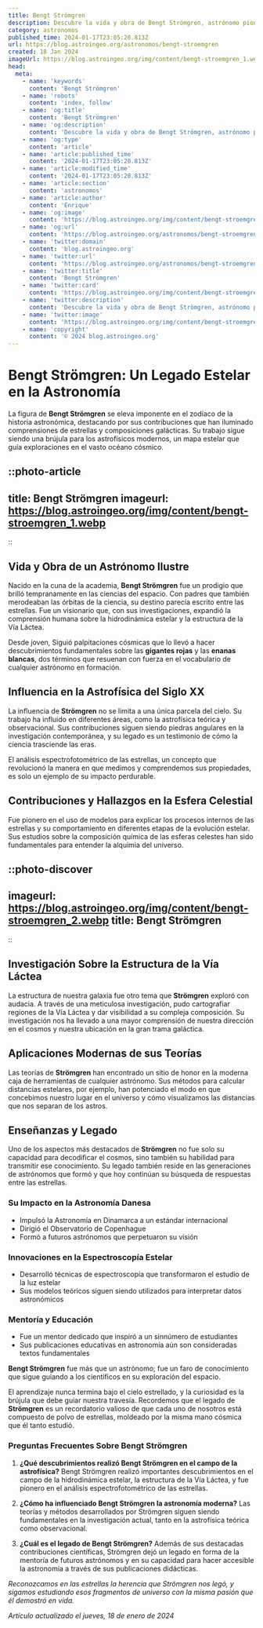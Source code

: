 ```yaml
---
title: Bengt Strömgren
description: Descubre la vida y obra de Bengt Strömgren, astrónomo pionero y gran influenciador en la astrofísica del siglo XX.
category: astronomos
published_time: 2024-01-17T23:05:20.813Z
url: https://blog.astroingeo.org/astronomos/bengt-stroemgren
created: 18 Jan 2024
imageUrl: https://blog.astroingeo.org/img/content/bengt-stroemgren_1.webp
head:
  meta:
    - name: 'keywords'
      content: 'Bengt Strömgren'
    - name: 'robots'
      content: 'index, follow'
    - name: 'og:title'
      content: 'Bengt Strömgren'
    - name: 'og:description'
      content: 'Descubre la vida y obra de Bengt Strömgren, astrónomo pionero y gran influenciador en la astrofísica del siglo XX.'
    - name: 'og:type'
      content: 'article'
    - name: 'article:published_time'
      content: '2024-01-17T23:05:20.813Z'
    - name: 'article:modified_time'
      content: '2024-01-17T23:05:20.813Z'
    - name: 'article:section'
      content: 'astronomos'
    - name: 'article:author'
      content: 'Enrique'
    - name: 'og:image'
      content: 'https://blog.astroingeo.org/img/content/bengt-stroemgren_1.webp'
    - name: 'og:url'
      content: 'https://blog.astroingeo.org/astronomos/bengt-stroemgren'
    - name: 'twitter:domain'
      content: 'blog.astroingeo.org'
    - name: 'twitter:url'
      content: 'https://blog.astroingeo.org/astronomos/bengt-stroemgren'
    - name: 'twitter:title'
      content: 'Bengt Strömgren'
    - name: 'twitter:card'
      content: 'https://blog.astroingeo.org/img/content/bengt-stroemgren_1.webp'
    - name: 'twitter:description'
      content: 'Descubre la vida y obra de Bengt Strömgren, astrónomo pionero y gran influenciador en la astrofísica del siglo XX.'
    - name: 'twitter:image'
      content: 'https://blog.astroingeo.org/img/content/bengt-stroemgren_1.webp'
    - name: 'copyright'
      content: '© 2024 blog.astroingeo.org'
---
```

# Bengt Strömgren: Un Legado Estelar en la Astronomía

La figura de **Bengt Strömgren** se eleva imponente en el zodíaco de la historia astronómica, destacando por sus contribuciones que han iluminado comprensiones de estrellas y composiciones galácticas. Su trabajo sigue siendo una brújula para los astrofísicos modernos, un mapa estelar que guía exploraciones en el vasto océano cósmico.


::photo-article
---
title: Bengt Strömgren
imageurl: https://blog.astroingeo.org/img/content/bengt-stroemgren_1.webp
---
::


## Vida y Obra de un Astrónomo Ilustre

Nacido en la cuna de la academia, **Bengt Strömgren** fue un prodigio que brilló tempranamente en las ciencias del espacio. Con padres que también merodeaban las órbitas de la ciencia, su destino parecía escrito entre las estrellas. Fue un visionario que, con sus investigaciones, expandió la comprensión humana sobre la hidrodinámica estelar y la estructura de la Vía Láctea.

Desde joven, Siguió palpitaciones cósmicas que lo llevó a hacer descubrimientos fundamentales sobre las **gigantes rojas** y las **enanas blancas**, dos términos que resuenan con fuerza en el vocabulario de cualquier astrónomo en formación.

## Influencia en la Astrofísica del Siglo XX

La influencia de **Strömgren** no se limita a una única parcela del cielo. Su trabajo ha influido en diferentes áreas, como la astrofísica teórica y observacional. Sus contribuciones siguen siendo piedras angulares en la investigación contemporánea, y su legado es un testimonio de cómo la ciencia trasciende las eras.

El análisis espectrofotométrico de las estrellas, un concepto que revolucionó la manera en que medimos y comprendemos sus propiedades, es solo un ejemplo de su impacto perdurable.

## Contribuciones y Hallazgos en la Esfera Celestial

Fue pionero en el uso de modelos para explicar los procesos internos de las estrellas y su comportamiento en diferentes etapas de la evolución estelar. Sus estudios sobre la composición química de las esferas celestes han sido fundamentales para entender la alquimia del universo.


::photo-discover
---
imageurl: https://blog.astroingeo.org/img/content/bengt-stroemgren_2.webp
title: Bengt Strömgren
---
::


## Investigación Sobre la Estructura de la Vía Láctea

La estructura de nuestra galaxia fue otro tema que **Strömgren** exploró con audacia. A través de una meticulosa investigación, pudo cartografiar regiones de la Vía Láctea y dar visibilidad a su compleja composición. Su investigación nos ha llevado a una mayor comprensión de nuestra dirección en el cosmos y nuestra ubicación en la gran trama galáctica.

## Aplicaciones Modernas de sus Teorías

Las teorías de **Strömgren** han encontrado un sitio de honor en la moderna caja de herramientas de cualquier astrónomo. Sus métodos para calcular distancias estelares, por ejemplo, han potenciado el modo en que concebimos nuestro lugar en el universo y cómo visualizamos las distancias que nos separan de los astros.

## Enseñanzas y Legado

Uno de los aspectos más destacados de **Strömgren** no fue solo su capacidad para decodificar el cosmos, sino también su habilidad para transmitir ese conocimiento. Su legado también reside en las generaciones de astrónomos que formó y que hoy continúan su búsqueda de respuestas entre las estrellas.

### Su Impacto en la Astronomía Danesa

* Impulsó la Astronomía en Dinamarca a un estándar internacional
* Dirigió el Observatorio de Copenhague
* Formó a futuros astrónomos que perpetuaron su visión

### Innovaciones en la Espectroscopía Estelar

* Desarrolló técnicas de espectroscopía que transformaron el estudio de la luz estelar
* Sus modelos teóricos siguen siendo utilizados para interpretar datos astronómicos

### Mentoría y Educación

* Fue un mentor dedicado que inspiró a un sinnúmero de estudiantes
* Sus publicaciones educativas en astronomía aún son consideradas textos fundamentales

**Bengt Strömgren** fue más que un astrónomo; fue un faro de conocimiento que sigue guiando a los científicos en su exploración del espacio.

El aprendizaje nunca termina bajo el cielo estrellado, y la curiosidad es la brújula que debe guiar nuestra travesía. Recordemos que el legado de **Strömgren** es un recordatorio valioso de que cada uno de nosotros está compuesto de polvo de estrellas, moldeado por la misma mano cósmica que él tanto estudió.

### Preguntas Frecuentes Sobre Bengt Strömgren

1. **¿Qué descubrimientos realizó Bengt Strömgren en el campo de la astrofísica?**
   Bengt Strömgren realizó importantes descubrimientos en el campo de la hidrodinámica estelar, la estructura de la Vía Láctea, y fue pionero en el análisis espectrofotométrico de las estrellas.

2. **¿Cómo ha influenciado Bengt Strömgren la astronomía moderna?**
   Las teorías y métodos desarrollados por Strömgren siguen siendo fundamentales en la investigación actual, tanto en la astrofísica teórica como observacional.

3. **¿Cuál es el legado de Bengt Strömgren?**
   Además de sus destacadas contribuciones científicas, Strömgren dejó un legado en forma de la mentoría de futuros astrónomos y en su capacidad para hacer accesible la astronomía a través de sus publicaciones didácticas.

*Reconozcamos en las estrellas la herencia que Strömgren nos legó, y sigamos estudiando esos fragmentos de universo con la misma pasión que él demostró en vida.*

_Artículo actualizado el jueves, 18 de enero de 2024_
